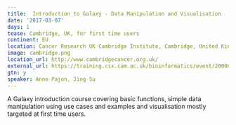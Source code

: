 ```yaml
---
title:  Introduction to Galaxy - Data Manipulation and Visualisation
date: '2017-03-07'
days: 1
tease: Cambridge, UK, for first time users 
continent: EU
location: Cancer Research UK Cambridge Institute, Cambridge, United Kingdom
image: cambridge.png
location_url: http://www.cambridgecancer.org.uk/
external_url: https://training.csx.cam.ac.uk/bioinformatics/event/2000038
gtn: y
speaker: Anne Pajon, Jing Su
---
```


A Galaxy introduction course covering basic functions, simple data manipulation using use cases and examples and visualisation mostly targeted at first time users.
